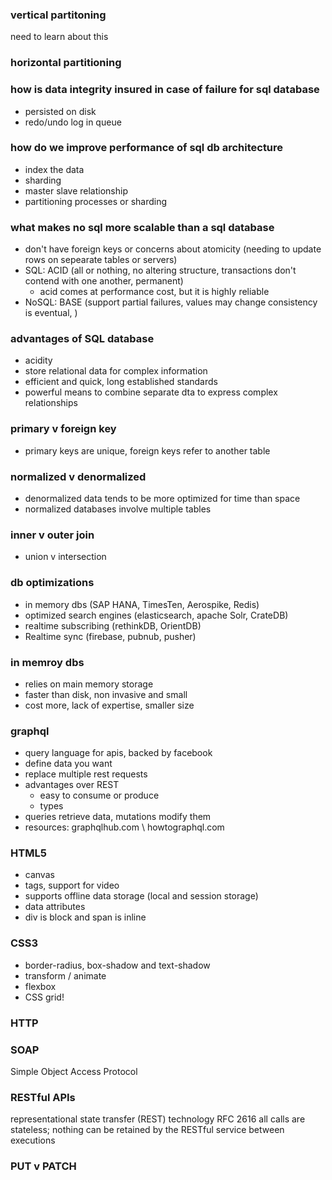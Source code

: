 ### vertical partitoning
need to learn about this

### horizontal partitioning

### how is data integrity insured in case of failure for sql database
- persisted on disk
- redo/undo log in queue

### how do we improve performance of sql db architecture
- index the data
- sharding
- master slave relationship
- partitioning processes or sharding

### what makes no sql more scalable than a sql database
- don't have foreign keys or concerns about atomicity (needing to update rows on sepearate tables or servers)
- SQL: ACID (all or nothing, no altering structure, transactions don't contend with one another, permanent)
  - acid comes at performance cost, but it is highly reliable
- NoSQL: BASE (support partial failures, values may change consistency is eventual, )

### advantages of SQL database
- acidity
- store relational data for complex information
- efficient and quick, long established standards
- powerful means to combine separate dta to express complex relationships

### primary v foreign key
- primary keys are unique, foreign keys refer to another table

### normalized v denormalized
- denormalized data tends to be more optimized for time than space
- normalized databases involve multiple tables

### inner v outer join
- union v intersection

### db optimizations
- in memory dbs (SAP HANA, TimesTen, Aerospike, Redis)
- optimized search engines (elasticsearch, apache Solr, CrateDB)
- realtime subscribing (rethinkDB, OrientDB)
- Realtime sync (firebase, pubnub, pusher)

### in memroy dbs
- relies on main memory storage
- faster than disk, non invasive and small
- cost more, lack of expertise, smaller size

### graphql
- query language for apis, backed by facebook
- define data you want
- replace multiple rest requests
- advantages over REST
  - easy to consume or produce
  - types
- queries retrieve data, mutations modify them
- resources: graphqlhub.com \ howtographql.com 

### HTML5
- canvas
- tags, support for video
- supports offline data storage (local and session storage)
- data attributes
- div is block and span is inline

### CSS3
- border-radius, box-shadow and text-shadow
- transform / animate
- flexbox
- CSS grid! 

### HTTP

### SOAP
Simple Object Access Protocol 

### RESTful APIs
representational state transfer (REST) technology
RFC 2616 
all calls are stateless; nothing can be retained by the RESTful service between executions

### PUT v PATCH

### 